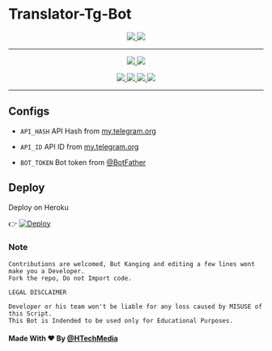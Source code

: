 # Translator-Tg-Bot

  </a>
</p>
<p align="center">
  <a href="https://github.com/HTechMediaYT/Translator-Tg-Bot/stars">
    <img src="https://img.shields.io/github/stars/HTechMediaYT/Translator-Tg-Bot?label=Star&style=social"
  </a>
  
  <a href="https://github.com/HTechMediaYT/Translator-Tg-Bot/fork">
    <img src="https://img.shields.io/github/forks/HTechMediaYT/Translator-Tg-Bot?label=Fork&style=social">
  </a>  

---
    
<p align="center">
  <a href="https://www.youtube.com/channel/UCrAM4Fg0zn7uLgAAfII-SWQ">
    <img src="https://img.shields.io/badge/youtube-grey?style=for-the-badge&logo=youtube"/>
  </a>
  <a href="https://github.com/HTechMediaYT">
    <img src="https://img.shields.io/github/followers/HTechMediaYT?label=GitHub&logo=github&style=for-the-badge&color=blue"/>
  </a>  
</p>  
<p align="center">  
  <a href="https://instagram.com/h_tech_media">
    <img src="https://img.shields.io/badge/Instagram-grey?style=for-the-badge&logo=instagram"/>
  </a>
  <a href="https://www.facebook.com/HTechMediaYT">
    <img src="https://img.shields.io/badge/facebook-grey?style=for-the-badge&logo=facebook"/>
  </a> 
  <a href="https://telegram.me/HTechMedia">
    <img src="https://img.shields.io/badge/Telegram-grey?style=for-the-badge&logo=telegram"/>
  </a>
  <a href="https://telegram.me/HTechMediaSupport">
    <img src="https://img.shields.io/badge/Support-grey?style=for-the-badge&logo=telegram"/>
  </a>  
</p>

---
    
## Configs

* `API_HASH` API Hash from [my.telegram.org](https://my.telegram.org/)

* `API_ID` API ID from [my.telegram.org](https://my.telegram.org/)

* `BOT_TOKEN` Bot token from [@BotFather](https://telegram.dog/BotFather)

## Deploy

Deploy on Heroku

👉 [![Deploy](https://www.herokucdn.com/deploy/button.svg)](https://heroku.com/deploy?template=https://github.com/mirtavdin/translatterdeploy)
    
### Note

```
Contributions are welcomed, But Kanging and editing a few lines wont make you a Developer.
Fork the repo, Do not Import code.

```
  
```
LEGAL DISCLAIMER

Developer or his team won't be liable for any loss caused by MISUSE of this Script.
This Bot is Indended to be used only for Educational Purposes.

```
    
#### Made With ❤ By [@HTechMedia](https://telegram.dog/HTechMedia)    
